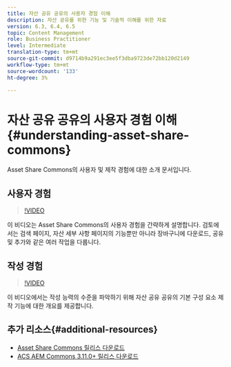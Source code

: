 ```yaml
---
title: 자산 공유 공유의 사용자 경험 이해
description: 자산 공유를 위한 기능 및 기술적 이해를 위한 자료
version: 6.3, 6.4, 6.5
topic: Content Management
role: Business Practitioner
level: Intermediate
translation-type: tm+mt
source-git-commit: d9714b9a291ec3ee5f3dba9723de72bb120d2149
workflow-type: tm+mt
source-wordcount: '133'
ht-degree: 3%

---
```



# 자산 공유 공유의 사용자 경험 이해{#understanding-asset-share-commons}

Asset Share Commons의 사용자 및 제작 경험에 대한 소개 문서입니다.

## 사용자 경험

>[!VIDEO](https://video.tv.adobe.com/v/20497/?quality=9&learn=on)

이 비디오는 Asset Share Commons의 사용자 경험을 간략하게 설명합니다. 검토에서는 검색 페이지, 자산 세부 사항 페이지의 기능뿐만 아니라 장바구니에 다운로드, 공유 및 추가와 같은 여러 작업을 다룹니다.

## 작성 경험

>[!VIDEO](https://video.tv.adobe.com/v/20498/?quality=9&learn=on)

이 비디오에서는 작성 능력의 수준을 파악하기 위해 자산 공유 공유의 기본 구성 요소 제작 기능에 대한 개요를 제공합니다.

## 추가 리소스{#additional-resources}

* [Asset Share Commons 릴리스 다운로드](https://github.com/Adobe-Marketing-Cloud/asset-share-commons/releases)
* [ACS AEM Commons 3.11.0+ 릴리스 다운로드](https://github.com/Adobe-Consulting-Services/acs-aem-commons/releases)